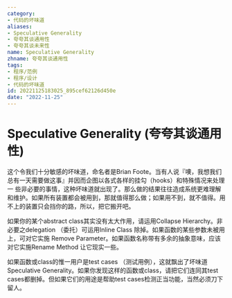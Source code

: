 ```yaml
---
category:
- 代码的坏味道
aliases:
- Speculative Generality
- 夸夸其谈通用性
- 夸夸其谈未来性
name: Speculative Generality
zhname: 夸夸其谈通用性
tags:
- 程序/范例
- 程序/设计
- 代码的坏味道
id: 20221125183025_895cef62126d450e
date: "2022-11-25"
---
```


# Speculative Generality (夸夸其谈通用性)

这个令我们十分敏感的坏味道，命名者是Brian Foote。当有人说『噢，我想我们总有一天需要做这事』并因而企图以各式各样的挂勾（hooks）和特殊情况来处理一 些非必要的事情，这种坏味道就出现了。那么做的结果往往造成系统更难理解和维护。如果所有装置都会被用到，那就值得那么做；如果用不到，就不值得。用不上的装置只会挡你的路，所以，把它搬开吧。

如果你的某个abstract class其实没有太大作用，请运用Collapse Hierarchy。非必要之delegation （委托）可运用Inline Class 除掉。如果函数的某些参数未被用上，可对它实施 Remove Parameter。如果函数名称带有多余的抽象意味，应该对它实施Rename Method 让它现实一些。

如果函数或class的惟一用户是test cases （测试用例），这就飘出了坏味道Speculative Generality。如果你发现这样的函数或class，请把它们连同其test cases都删掉。但如果它们的用途是帮助test cases检测正当功能，当然必须刀下留人。


